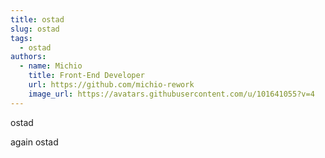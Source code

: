 ```yaml
---
title: ostad
slug: ostad
tags:
  - ostad
authors:
  - name: Michio
    title: Front-End Developer
    url: https://github.com/michio-rework
    image_url: https://avatars.githubusercontent.com/u/101641055?v=4
---
```

o﻿stad

a﻿gain ostad